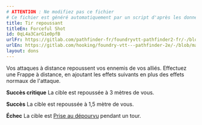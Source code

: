 ```yaml
---
# ATTENTION : Ne modifiez pas ce fichier
# Ce fichier est généré automatiquement par un script d'après les données du module Foundry VTT officiel et de sa traduction
title: Tir repoussant
titleEn: Forceful Shot
id: 0qL4a3CarG1e0pfB
urlFr: https://gitlab.com/pathfinder-fr/foundryvtt-pathfinder2-fr/-/blob/master/data/feats/0qL4a3CarG1e0pfB.htm
urlEn: https://gitlab.com/hooking/foundry-vtt---pathfinder-2e/-/blob/master/packs/data/feats.db/forceful-shot.json
layout: dons
---
```

Vos attaques à distance repoussent vos ennemis de vos alliés. Effectuez une Frappe à distance, en ajoutant les effets suivants en plus des effets normaux de l'attaque.

**Succès critique** La cible est repoussée à 3 mètres de vous.

**Succès** La cible est repoussée à 1,5 mètre de vous.

**Échec** La cible est [Prise au dépourvu](../conditions/pris-au-dépourvu.html) pendant un tour.
